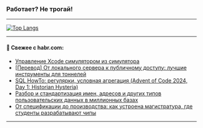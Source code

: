 ### Работает? Не трогай!

---
<!--
#### 🛠️ Technical stack:

![Java](https://img.shields.io/badge/Java-informational?logo=Oracle&style=flat&logoColor=white&color=FF4500)
![Kotlin](https://img.shields.io/badge/Kotlin-informational?logo=Kotlin&style=flat&logoColor=white&color=774D97)
![TS](https://img.shields.io/badge/TypeScript-informational?logo=typeScript&style=flat&logoColor=black&color=017acc)
![Python](https://img.shields.io/badge/Python-informational?logo=Python&style=flat&logoColor=black&color=ffdd54) <br>
![Spring](https://img.shields.io/badge/Spring-informational?logo=Spring&style=flat&logoColor=white&color=6DB33F) 
![SpringBoot](https://img.shields.io/badge/SpringBoot-informational?logo=SpringBoot&style=flat&logoColor=white&color=6DB33F)
![Nest](https://img.shields.io/badge/NestJS-informational?logo=NestJS&style=flat&logoColor=white&color=E0234E) 
![NodeJS](https://img.shields.io/badge/NodeJS-informational?logo=node.js&style=flat&logoColor=white&color=70A760)<br>
![PostgreSQL](https://img.shields.io/badge/PostgreSQL-informational?logo=PostgreSQL&style=flat&logoColor=white&color=DAA520)
![MongoDB](https://img.shields.io/badge/MongoDB-informational?logo=MongoDB&style=flat&logoColor=white&color=870000)
![Apache](https://img.shields.io/badge/Apache-informational?logo=apache&style=flat&logoColor=white&color=f74e28)

___ 
-->

<!--- #### 🛠️ : --->

[![Top Langs](https://github-readme-stats-82jvfl3w3-advtsettinggmailcoms-projects.vercel.app/api/top-langs/?username=zloylis&langs_count=10&hide_title=true&title_color=e6edf3&size_weight=0.5&count_weight=0.5&layout=compact&hide_progress=true&hide_border=true&theme=dracula)](https://github.com/zloylis)

<!---


####  :octocat:&nbsp;&nbsp; Статистика:

![GitHub stats](https://github-readme-stats-u2qms2cxw-advtsettinggmailcoms-projects.vercel.app/api?username=zloylis&show_icons=true&hide_border=true&theme=dracula&title_color=e6edf3&include_all_commits=true&count_private=true&hide_rank=false&hide_title=true&rank_icon=github)
-->
---

#### 💬 Свежее с habr.com:

<!-- BLOG-POST-LIST:START -->
- [Управление Xcode симулятором из симулятора](https://habr.com/ru/articles/868846/?utm_source=habrahabr&utm_medium=rss&utm_campaign=868846)
- [[Перевод] От локального сервера к публичному доступу: лучшие инструменты для тоннелей](https://habr.com/ru/articles/868970/?utm_source=habrahabr&utm_medium=rss&utm_campaign=868970)
- [SQL HowTo: регулярки, условная агрегация &lpar;Advent of Code 2024, Day 1: Historian Hysteria&rpar;](https://habr.com/ru/companies/tensor/articles/868964/?utm_source=habrahabr&utm_medium=rss&utm_campaign=868964)
- [Разбор и стандартизация имен, адресов и других типов пользовательских данных в миллионных базах](https://habr.com/ru/companies/hflabs/articles/868062/?utm_source=habrahabr&utm_medium=rss&utm_campaign=868062)
- [От спецификации до производства: как устроена магистратура, где студенты разрабатывают чипы](https://habr.com/ru/companies/yadro/articles/868788/?utm_source=habrahabr&utm_medium=rss&utm_campaign=868788)
<!-- BLOG-POST-LIST:END -->

---
